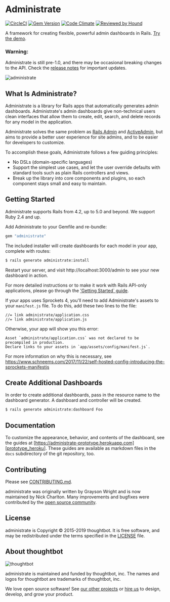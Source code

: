 # Administrate

[![CircleCI](https://img.shields.io/circleci/project/github/thoughtbot/administrate.svg)](https://circleci.com/gh/thoughtbot/administrate/tree/master)
[![Gem Version](https://badge.fury.io/rb/administrate.svg)](https://badge.fury.io/rb/administrate)
[![Code Climate](https://codeclimate.com/github/thoughtbot/administrate/badges/gpa.svg)](https://codeclimate.com/github/thoughtbot/administrate)
[![Reviewed by Hound](https://img.shields.io/badge/Reviewed_by-Hound-8E64B0.svg)](https://houndci.com)





A framework for creating flexible, powerful admin dashboards in Rails.
[Try the demo][demo].

### Warning:

Administrate is still pre-1.0,
and there may be occasional breaking changes to the API.
Check the [release notes] for important updates.

[release notes]: https://github.com/thoughtbot/administrate/releases

![administrate](https://user-images.githubusercontent.com/11917/72203824-ec10f980-3468-11ea-9ac1-51cd28ff88b7.png)

## What Is Administrate?

Administrate is a library for Rails apps
that automatically generates admin dashboards.
Administrate's admin dashboards give non-technical users clean interfaces
that allow them to create, edit, search, and delete records
for any model in the application.

Administrate solves the same problem as [Rails Admin] and [ActiveAdmin],
but aims to provide a better user experience for site admins,
and to be easier for developers to customize.

To accomplish these goals, Administrate follows a few guiding principles:

- No DSLs (domain-specific languages)
- Support the simplest use cases, and let the user override defaults with
  standard tools such as plain Rails controllers and views.
- Break up the library into core components and plugins,
  so each component stays small and easy to maintain.

[Rails Admin]: https://github.com/sferik/rails_admin
[ActiveAdmin]: http://activeadmin.info/

## Getting Started

Administrate supports Rails from 4.2, up to 5.0 and beyond. We support Ruby
2.4 and up.

Add Administrate to your Gemfile and re-bundle:

```ruby
gem "administrate"
```

The included installer will create dashboards for each model in your
app, complete with routes:

```bash
$ rails generate administrate:install
```

Restart your server, and visit http://localhost:3000/admin
to see your new dashboard in action.

For more detailed instructions or to make it work with Rails API-only applications, please go through the ['Getting Started` guide](https://administrate-prototype.herokuapp.com/getting_started).

If your apps uses Sprockets 4, you'll need to add Administrate's assets to your `manifest.js` file. To do this, add these two lines to the file:

```
//= link administrate/application.css
//= link administrate/application.js
```

Otherwise, your app will show you this error:

```
Asset `administrate/application.css` was not declared to be precompiled in production.
Declare links to your assets in `app/assets/config/manifest.js`.
```

For more information on why this is necessary, see https://www.schneems.com/2017/11/22/self-hosted-config-introducing-the-sprockets-manifestjs

## Create Additional Dashboards

In order to create additional dashboards, pass in the resource name to
the dashboard generator. A dashboard and controller will be created.

```bash
$ rails generate administrate:dashboard Foo
```

## Documentation

To customize the appearance, behavior, and contents of the dashboard,
see the guides at
[https://administrate-prototype.herokuapp.com][prototype_heroku].
These guides are available as markdown files in the `docs` subdirectory of the
git repository, too.

## Contributing

Please see [CONTRIBUTING.md](/CONTRIBUTING.md).

administrate was originally written by Grayson Wright and is now maintained by
Nick Charlton. Many improvements and bugfixes were contributed by the [open
source
community](https://github.com/thoughtbot/administrate/graphs/contributors).

## License

administrate is Copyright © 2015-2019 thoughtbot.
It is free software, and may be redistributed under the terms specified in the
[LICENSE](/LICENSE.md) file.

## About thoughtbot

![thoughtbot](https://thoughtbot.com/brand_assets/93:44.svg)

administrate is maintained and funded by thoughtbot, inc.
The names and logos for thoughtbot are trademarks of thoughtbot, inc.

We love open source software!
See [our other projects][community] or
[hire us][hire] to design, develop, and grow your product.

[demo]: https://administrate-prototype.herokuapp.com/admin
[prototype_heroku]: https://administrate-prototype.herokuapp.com
[community]: https://thoughtbot.com/community?utm_source=github
[hire]: https://thoughtbot.com?utm_source=github

